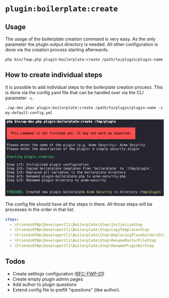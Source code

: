 # `plugin:boilerplate:create`

## Usage

The usage of the boilerplate creation command is very easy. As the only parameter the plugin output directory is needed. All other configuration is done via the creation process starting afterwards.

```shell
php bin/fowp.php plugin:boilerplate:create /path/to/plugin/plugin-name
```

## How to create individual steps

It is possible to add individual steps to the boilerplate creation process. This is done via the config yaml file that can be handed over via the CLI parameter `-c`.

````shell
./wp-dev.phar plugin:boilerplate:create /path/to/plugin/plugin-name -c my-default-config.yml
````

![CLI Output](../images/boilerplate.png)


The config file should have all the steps in there. All those steps will be processes in the order in that list. 

```yaml
steps:
  - \FriendsOfWp\DeveloperCli\Boilerplate\Step\InitializeStep
  - \FriendsOfWp\DeveloperCli\Boilerplate\Step\CopyTemplatesStep
  - \FriendsOfWp\DeveloperCli\Boilerplate\Step\ReplacingPlaceholdersStep
  - \FriendsOfWp\DeveloperCli\Boilerplate\Step\RenameMasterFileStep
  - \FriendsOfWp\DeveloperCli\Boilerplate\Step\RenamePluginDirStep

```

## Todos

- Create settings configuration ([RFC-FWP-01](https://github.com/friends-of-wp/rfc-fwp-01-settings))
- Create empty plugin admin pages
- Add author to plugin questions
- Extend config file to prefill "questions" (like author).

